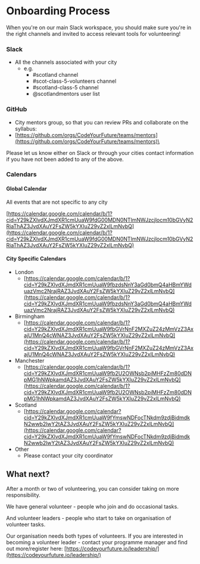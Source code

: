 # Onboarding Process

When you're on our main Slack workspace, you should make sure you're in the right channels and invited to access relevant tools for volunteering!

### Slack

* All the channels associated with your city
  * e.g.
    * \#scotland channel
    * \#scot-class-5-volunteers channel
    * \#scotland-class-5 channel
    * @scotlandmentors user list

### GitHub

* City mentors group, so that you can review PRs and collaborate on the syllabus:
* [https://github.com/orgs/CodeYourFuture/teams/mentors](https://github.com/orgs/CodeYourFuture/teams/mentors)\


Please let us know either on Slack or through your cities contact information if you have not been added to any of the above.

### Calendars

#### Global Calendar

All events that are not specific to any city

[https://calendar.google.com/calendar/b/1?cid=Y29kZXlvdXJmdXR1cmUuaW9fdG00MDN0NTlmNWJzcjlocm10bGVyN2RiaThAZ3JvdXAuY2FsZW5kYXIuZ29vZ2xlLmNvbQ](https://calendar.google.com/calendar/b/1?cid=Y29kZXlvdXJmdXR1cmUuaW9fdG00MDN0NTlmNWJzcjlocm10bGVyN2RiaThAZ3JvdXAuY2FsZW5kYXIuZ29vZ2xlLmNvbQ)

#### City Specific Calendars

* London
  * [https://calendar.google.com/calendar/b/1?cid=Y29kZXlvdXJmdXR1cmUuaW9fbzdsNnY3aGd0bmQ4aHBmYWduazVmc2NrajRAZ3JvdXAuY2FsZW5kYXIuZ29vZ2xlLmNvbQ](https://calendar.google.com/calendar/b/1?cid=Y29kZXlvdXJmdXR1cmUuaW9fbzdsNnY3aGd0bmQ4aHBmYWduazVmc2NrajRAZ3JvdXAuY2FsZW5kYXIuZ29vZ2xlLmNvbQ)
* Birmingham
  * [https://calendar.google.com/calendar/b/1?cid=Y29kZXlvdXJmdXR1cmUuaW9fbGVrNnF2MXZuZ24zMmVzZ3AxajU1MnQ4cWNAZ3JvdXAuY2FsZW5kYXIuZ29vZ2xlLmNvbQ](https://calendar.google.com/calendar/b/1?cid=Y29kZXlvdXJmdXR1cmUuaW9fbGVrNnF2MXZuZ24zMmVzZ3AxajU1MnQ4cWNAZ3JvdXAuY2FsZW5kYXIuZ29vZ2xlLmNvbQ)
* Manchester
  * [https://calendar.google.com/calendar/b/1?cid=Y29kZXlvdXJmdXR1cmUuaW9fb2U2OWNsb2piMHFzZm80dDNpMG1hNWpkamdAZ3JvdXAuY2FsZW5kYXIuZ29vZ2xlLmNvbQ](https://calendar.google.com/calendar/b/1?cid=Y29kZXlvdXJmdXR1cmUuaW9fb2U2OWNsb2piMHFzZm80dDNpMG1hNWpkamdAZ3JvdXAuY2FsZW5kYXIuZ29vZ2xlLmNvbQ)
* Scotland
  * [https://calendar.google.com/calendar?cid=Y29kZXlvdXJmdXR1cmUuaW9fYmswNDFocTNkdm9zdjBidmdkN2wwb2lwY2tAZ3JvdXAuY2FsZW5kYXIuZ29vZ2xlLmNvbQ](https://calendar.google.com/calendar?cid=Y29kZXlvdXJmdXR1cmUuaW9fYmswNDFocTNkdm9zdjBidmdkN2wwb2lwY2tAZ3JvdXAuY2FsZW5kYXIuZ29vZ2xlLmNvbQ)
* Other
  * Please contact your city coordinator

## What next?

After a month or two of volunteering, you can consider taking on more responsibility.

We have general volunteer - people who join and do occasional tasks.

And volunteer leaders - people who start to take on organisation of volunteer tasks.

Our organisation needs both types of volunteers. If you are interested in becoming a volunteer leader - contact your programme manager and find out more/register here: [https://codeyourfuture.io/leadership/](https://codeyourfuture.io/leadership/)
